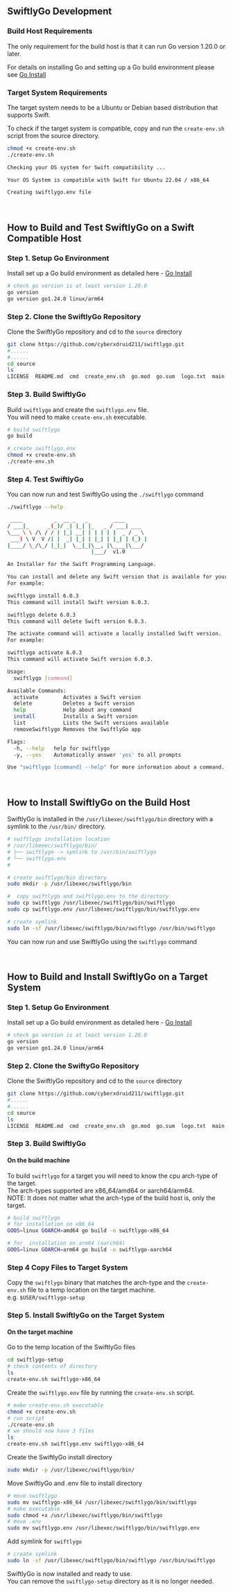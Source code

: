 ## SwiftlyGo Development

### Build Host Requirements
The only requirement for the build host is that it can run Go version 1.20.0 or later.

For details on installing Go and setting up a Go build environment please see [Go Install](https://go.dev/doc/install)

### Target System Requirements 
The target system needs to be a Ubuntu or Debian based distribution that supports Swift.

To check if the target system is compatible, copy and run the `create-env.sh` script from the source directory.
```bash
chmod +x create-env.sh
./create-env.sh

Checking your OS system for Swift compatibility ...

Your OS System is compatible with Swift for Ubuntu 22.04 / x86_64

Creating swiftlygo.env file
```

</br>

## How to Build and Test SwiftlyGo on a Swift Compatible Host

### Step 1. Setup Go Environment
Install set up a Go build environment as detailed here - [Go Install](https://go.dev/doc/install)

```bash
# check go version is at least version 1.20.0
go version
go version go1.24.0 linux/arm64
```

### Step 2. Clone the SwiftlyGo Repository
Clone the SwiftlyGo repository and cd to the `source` directory

```bash
git clone https://github.com/cyberxdruid211/swiftlygo.git
#......
#......
cd source
ls
LICENSE  README.md  cmd  create_env.sh  go.mod  go.sum  logo.txt  main.go  swiftlygo
```

### Step 3. Build SwiftlyGo
Build `swiftlygo` and create the `swiftlygo.env` file.  
You will need to make `create-env.sh` executable.
```bash
# build swiftlygo
go build

# create swiftlygo.env
chmod +x create-env.sh
./create-env.sh
```

### Step 4. Test SwiftlyGo
You can now run and test SwiftlyGo using the `./swiftlygo` command
```bash
./swiftlygo --help

 ____          _  __ _   _        ____       
/ ___|_      _(_)/ _| |_| |_   _ / ___| ___  
\___ \ \ /\ / / | |_| __| | | | | |  _ / _ \ 
 ___) \ V  V /| |  _| |_| | |_| | |_| | (_) |
|____/ \_/\_/ |_|_|  \__|_|\__, |\____|\___/ 
                           |___/  v1.0      

An Installer for the Swift Programming Language.

You can install and delete any Swift version that is available for your platform.
For example:

swiftlygo install 6.0.3
This command will install Swift version 6.0.3.

swiftlygo delete 6.0.3
This command will delete Swift version 6.0.3.

The activate command will activate a locally installed Swift version.
For example:

swiftlygo activate 6.0.3
This command will activate Swift version 6.0.3.

Usage:
  swiftlygo [command]

Available Commands:
  activate        Activates a Swift version
  delete          Deletes a Swift version
  help            Help about any command
  install         Installs a Swift version
  list            Lists the Swift versions available
  removeSwiftlygo Removes the SwiftlyGo app

Flags:
  -h, --help   help for swiftlygo
  -y, --yes    Automatically answer 'yes' to all prompts

Use "swiftlygo [command] --help" for more information about a command.
```

</br>

## How to Install SwiftlyGo on the Build Host

SwiftlyGo is installed in the `/usr/libexec/swiftlygo/bin` directory with a symlink to the `/usr/bin/` directory.

```bash
# swiftlygo installation location
# /usr/libexec/swiftlygo/bin/
# ├── swiftlygo -> symlink to /usr/bin/swiftlygo
# └── swiftlygo.env
#
```

```bash
# create swiftlygo/bin directory
sudo mkdir -p /usr/libexec/swiftlygo/bin

#  copy swiftlygo and swiftlygo.env to the directory
sudo cp swiftlygo /usr/libexec/swiftlygo/bin/swiftlygo
sudo cp swiftlygo.env /usr/libexec/swiftlygo/bin/swiftlygo.env

# create symlink
sudo ln -sf /usr/libexec/swiftlygo/bin/swiftlygo /usr/bin/swiftlygo
```
You can now run and use SwiftlyGo using the `swiftlygo` command

</br>

## How to Build and Install SwiftlyGo on a Target System

### Step 1. Setup Go Environment
Install set up a Go build environment as detailed here - [Go Install](https://go.dev/doc/install)

```bash
# check go version is at least version 1.20.0
go version
go version go1.24.0 linux/arm64
```

### Step 2. Clone the SwiftyGo Repository
Clone the SwiftlyGo repository and cd to the `source` directory
```bash
git clone https://github.com/cyberxdruid211/swiftlygo.git
#......
#......
cd source
ls
LICENSE  README.md  cmd  create_env.sh  go.mod  go.sum  logo.txt  main.go  swiftlygo
```

### Step 3. Build SwiftlyGo
#### On the build machine
To build `swiftlygo` for a target you will need to know the cpu arch-type of the target.  
The arch-types supported are x86_64/amd64 or aarch64/arm64.  
NOTE: It does not matter what the arch-type of the build host is, only the target.

```bash
# build swiftlygo
# for installation on x86_64
GOOS=linux GOARCH=amd64 go build -o swiftlygo-x86_64 

# for  installation on arm64 (aarch64)
GOOS=linux GOARCH=arm64 go build -o swiftlygo-aarch64
```
### Step 4 Copy Files to Target System
Copy the `swiftlygo` binary that matches the arch-type and the `create-env.sh` file to a temp location on the target machine.  
e.g. `$USER/swiftlygo-setup`

### Step 5. Install SwiftlyGo on the Target System
#### On the target machine
Go to the temp location of the SwiftlyGo files

```bash
cd swiftlygo-setup
# check contents of directory
ls
create-env.sh swiftlygo-x86_64 
```
Create the `swiftlygo.env` file by running the `create-env.sh` script.
```bash
# make create-env.sh executable
chmod +x create-env.sh
# run script
./create-env.sh
# we should now have 3 files
ls
create-env.sh swiftlygo.env swiftlygo-x86_64
```
Create the SwiftlyGo install directory
```bash
sudo mkdir -p /usr/libexec/swiftlygo/bin/
```
Move SwiftlyGo and .env file to install directory
```bash
# move swiftlygo
sudo mv swiftlygo-x86_64 /usr/libexec/swiftlygo/bin/swiftlygo
# make executable
sudo chmod +x /usr/libexec/swiftlygo/bin/swiftlygo
# move .env
sudo mv swiftlygo.env /usr/libexec/swiftlygo/bin/swiftlygo.env
```
Add symlink for `swiftlygo`
```bash
# create symlink
sudo ln -sf /usr/libexec/swiftlygo/bin/swiftlygo /usr/bin/swiftlygo
```

SwiftlyGo is now installed and ready to use.  
You can remove the `swiftlygo-setup` directory as it is no longer needed.










